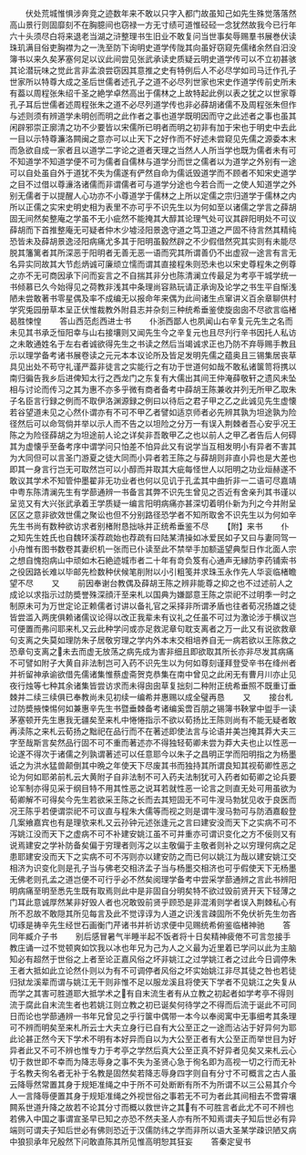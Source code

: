 <!-- { "loadSidebar": true } -->
　　伏处荒城惟惧涉奔竞之迹数年来不敢以只字入都门故虽知己如先生殊觉落落然高山景行则固靡刻不在胸臆间也窃禄一方无寸绩可道惟硁硁一念犹然故我今已行年六十头须尽白将来退老当湖之浒整理书生旧业不敢复问当世事矣辱赐羣书展巻伏读珠玑满目俗吏胸襟为之一洗至防下询明史道学传陇其向虽好窃窥先儒绪余然自汨没簿书以来久矣茅塞何足以议此间尝见张武承读史质疑云明史道学传可以不立初甚骇其论潜玩味之觉此言非孟浪尝窃因其意推之史有特例后人不必尽学如司马迁作孔子世家所以特尊大成之圣后世儒者述孔子之道不必尽列世家也宋史作道学传前史所未有葢以周程张朱绍千圣之絶学卓然高出于儒林之上故特起此例以表之犹之以世家尊孔子耳后世儒者述周程张朱之道不必尽列道学传也非必薛胡诸儒不及周程张朱但作与述则须有辨道学未明创而明之此作者之事也道学既明因而守之此述者之事也虽其闲辟邪崇正廓清之功不少要皆以宋儒所已明者而明之初非有加于宋也于明史中去此一目以示特尊濂洛闗闽之意亦可以止天下之好作而不好述未尝窥见先儒之源委本末而急欲自成一家者且以道学二字论之道者天理之当然人人所当学也既为儒者未有可不知道学不知道学便不可为儒者自儒林与道学分而世之儒者以为道学之外别有一途可以自处虽自外于道犹不失为儒遂有俨然自命为儒诋毁道学而不顾者不知宋史道学之目不过借以尊濓洛诸儒而非谓儒者可与道学分途也今若合而一之使人知道学之外别无儒者于以提醒人心功亦不小尊道学于儒林之上所以定儒之宗归道学于儒林之内所以正儒之实宋史明史相为表里不亦可乎不识先生以为何如至以诸儒之学言之薛胡固无间然矣整庵之学虽不无小疵然不能掩其大醇其论理气处可议其辟阳明处不可议薛胡而下首推整庵无可疑者仲木少墟泾阳景逸守道之笃卫道之严固不待言然其精纯恐皆未及薛胡景逸泾阳病痛尤多其于阳明虽毅然辟之不少假借然究其实则有未能尽脱其籓篱者其所深恶于阳明者无善无恶一语而究其所谓善仍不出虚寂一途言有言无名异实同故其大节彪炳诚可廉顽立懦而谓其直接程朱则恐未也以宋史尊程朱之例尊之亦不无可商因承下问而妄言之不自揣其非分也陈清澜立传最足为考亭干城学统一书倾慕已久今始得见之荷教非浅其中条理尚容熟玩请正承询及论学之书生平自惭浅陋未尝敢著书零星偶及率不成编无以报命年来偶为此间诸生点窜讲义百余章聊供村学究兎园册草本呈正伏惟裁教外附县志并杂刻三种统希垂鉴使旋囱囱不尽欲言临楮曷胜悚惶
　　答山西范彪西进士书
　　仆浙西鄙人也夙闻山右辛复元先生之名而未见其书承乏恒阳幸与山右接壤则又闻先生今之辛复元也且尽刋行辛书因托人私访之未敢通姓名于左右者诚欲得先生之书读之然后当竭诚求正也乃防不弃辱赐手教且示以理学备考诸书展卷读之元元本本议论所及皆足发明先儒之蕴奥且三锡集居丧草具见出处不苟守礼谨严葢非徒言之实能行之有功于世道何如哉不敢私诸箧笥将携以南归徧告我乡后进俾知太行之西龙门之东复有大儒出其间王仲淹薛敬轩之遗风未坠相与讨论而传习之其为惠不亦多乎微有商者备考中薛胡王陈兼收并列无所甲乙取朱子名臣言行録之例而不取伊洛渊源録之例曰以待后之君子甲之乙之此诚见先生虚懐若谷望道未见之心然仆谓亦有不可不甲乙者譬如适京师者必先辨其孰为坦途孰为险径然后可以命驾倘并举以示人而不告之以坦险之分万一有误入荆棘者吾心安乎况王陈之为险径薛胡之为坦途前人论之详矣非吾敢甲乙之也以前人之甲乙者告后人何碍其为虚懐乎至备考序中谓学问只怕差不怕异此又有说学当互相发明小有异者不害其为大同但可以言圣门游夏之徒大同而小异者若王陈之与薛胡则非直小异也是大差也即其一身言行岂无可取然岂可以小醇而并取其大疵每怪世人以阳明之功业烜赫遂不敢议其学术不知管仲墨翟非无功业者也何以见讥于孔孟其中曲折非一二语可尽嘉靖中粤东陈清澜先生有学蔀通辨一书备言其弊不识先生曾见之否近有舍亲刋其书谨以呈览又有大兴张武承着王学质疑一编言阳明病痛亦甚深切着明仆新为刋之今并附呈区区之意非欲效世儒之聚讼也但不分别路径恐学者不知所取舍不识先生以为何如辛先生书尚有数种欲访求者别楮附恳拙咏并正统希垂鉴不尽
　　【附】来书
　　仆之知先生姓氏也自魏环溪荐疏始也荐疏有曰陆某清操如冰爱民如子又曰与妻同驾一小舟惟有图书数卷其妻织机一张而已仆读至此不禁举手加额遥望典型日作北面人宗之想自愧抱病山中顽如木石絶迹城市者二十年有竒负笈有心通声无縁防李药铺索书之役因路长难以毕邮先检数种伏候笔削附以小引粗笺并求珠玉永作先人华衮临楮瞻望不尽
　　又
　　前因奉谢台教偶及薛胡王陈之辨非能尊之抑之也不过述前人之成论以求指示过防奬誉殊深顔汗至来札以国典为嫌鄙意王陈之崇祀不过明季一时之制原未可为万世定论正赖儒者讨讲以备礼官之采择非所谓矛盾也往者荀况扬雄之徒皆尝滥入两庑俱赖诸儒议论得以改正我辈未有议礼之任虽不可过为激论涉于横议岂可便置而弗问耶来札又云此种学问或亦足救泥章句耽支离者之万一此又有说欲救章句支离之失莫如理防朱子居敬穷理之学内外本末交相培养自无一病若欲以王陈救之恐章句支离之未去而虚无放荡之病先成为害非细且即欲取其所长亦非尽发其病痛不可譬如附子大黄自非法制岂可入药不识先生以为何如尊刻谨拜登受辛书在绛州者并祈留神承谕欲借先儒诸集惟蔡虚斋贺克恭集在南中曾见之此闲无有曹月川亦止见夜行烛等七种其余诸集皆尝访求而未得囱囱草复拙刻二种附正统希垂照不既重订垂棘并二续三续俱已奉教尚未见初续一编希并惠赐以成全璧再恳
　　又
　　接台札过防奬掖悚惕何如兼惠辛先生书暨垂棘备考诸编奚啻百朋之锡簿书鞅掌中盥手一读茅塞顿开先生惠我无疆矣至来札中惓惓指示不欲以荀扬比王陈则尚有不能无疑者敢再渎陈之来札云荀扬之黜祀在品行而不在著述即使法言与论语并美岂掩其莽大夫三字至哉斯言矣然品行固不可不重而著述亦不得独轻荀卿未尝为莽大夫也止以性恶一论遂不得次于诸儒之列孰谓著述可以任意耶今以朱子之昌明正学而阳明指之为杨墨诋之为洪水猛兽颠倒其中晩之年使天下尽废其书而独持其所谓良知其视荀卿性恶之论为何如耶弟前札云大黄附子自非法制不可入药夫法制犹可入药者如荀卿之论兵要论军制亦得见采于纲目特不用其性恶之说耳若就性恶一论言之则直无处可用虽欲为荀卿解不可得矣今先生若欲采王陈之长而去其短固无不可牛溲马勃犹见收于良医而况王陈乎若便谓崇祀不可议直与程朱大儒等而视之则是谓牛溲马勃可与防酒嘉殽登几案飨嘉宾也有是理欤来札又云孙钟元述张逢元之言曰建安没而天下之实病不可不泻姚江没而天下之虚病不可不补建安姚江虽不可并重亦可谓识变化之方不佞则又有说焉建安之学补防备矣偏于穷理者则泻之以主敬偏于主敬者则补之以穷理何病之足患耶建安没而天下之实病不可不泻则亦以建安防之而已何以姚江为哉以建安姚江交相济为识变化则是孔子当与佛老交相济孟子当与杨墨交相济也可乎假使天下无杨墨无佛老则孔孟之道岂便不可行乎必不然矣阅理学备考中尝采学蔀通辨之言此书辨阳明病痛至明至悉先生既有取焉则此中是非固自分明矣特不欲过毁前贤开天下轻薄之门耳此意诚厚然某非好毁人者也况敢毁前贤乎顾恐是非混淆则学者误入荆棘私心有所不忍故不敢隠其所见每言及此不觉谆谆为人道之识浅言疎固所不免伏祈先生勿吝切琢是祷辛先生经世石画衡门芹诸书并祈访求便中见赐统希俯鉴临楮神驰
　　答同年臧介子书
　　别后感冒暑气半睡半起不饭者将十日矣精神疲倦不可言忽接手教庄诵一过不觉顿爽如饮我以冰也年兄为己为人之义最为近里着已学问以此为主脑知必有超然于世俗之上者至论正嘉风俗之坏非姚江之过学姚江者之过此今日调停朱王者大抵如此立论然仆则以为有不可调停者风俗之坏实始姚江非尽其徒之咎也若徒归狱龙溪辈而谓与姚江无干则非惟不足以服龙溪且将使天下学者不见姚江之失复从而学之其害可胜道耶大抵学术之有自末流生者有从立教之初起者如学考亭不得则流于腐此自末流生者也若姚江则立教之初已诞矣何待学之不得而后流于诞此不可同日而论也学蔀通辨一书年兄曾见之乎行箧中偶带一本今以奉阅寓中无事细考其条理可不辨而明矣至来札所云士大夫立身行已自有大公至正之一途而沾沾于好异何为耶此论甚正然今天下学术不明有本好异而自以为大公至正者有大公至正而举世目为好异者此又不可不辨也惟专力于考亭之学然后真大公至正真不好异者见矣又来札云心切于救世即不幸而为降志辱身之事不失为圣贤心急于徇名即为高视一切之行而无补于名教夫徇名者无补于名教是固然矣若降志辱身四字则自有分寸不可概言之古人虽云降辱然常置其身于规矩准绳之中于所不可处断断有所不为所谓不以三公易其介今人一言降辱便置其身于规矩准绳之外视世俗之事若无不可为者此其间相去不啻霄壤闗系世道升降之故若不论其分寸而概以救世许之其有不可胜言者此尤不可不辨也若佛入中国之事谓宣圣早已知之亦恐不然夫圣人亦有所不知焉谓夫子知后世必有异端则可谓夫子知后世必有佛则恐近于汉儒防纬之学而非所以语大圣某学疎识陋又病中狼狈承年兄殷然下问敢直陈其所见惟高明恕其狂妄
　　答秦定叟书
